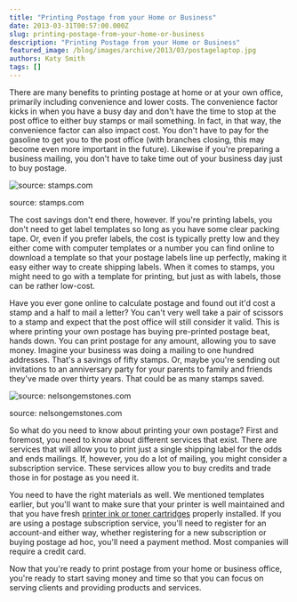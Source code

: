 ```yaml
---
title: "Printing Postage from your Home or Business"
date: 2013-03-31T00:57:00.000Z
slug: printing-postage-from-your-home-or-business
description: "Printing Postage from your Home or Business"
featured_image: /blog/images/archive/2013/03/postagelaptop.jpg
authors: Katy Smith
tags: []
---
```


There are many benefits to printing postage at home or at your own office, primarily including convenience and lower costs. The convenience factor kicks in when you have a busy day and don't have the time to stop at the post office to either buy stamps or mail something. In fact, in that way, the convenience factor can also impact cost. You don't have to pay for the gasoline to get you to the post office (with branches closing, this may become even more important in the future). Likewise if you're preparing a business mailing, you don't have to take time out of your business day just to buy postage.

![source: stamps.com](/blog/images/archive/2013/03/click-print-mail.gif)

source: stamps.com

The cost savings don't end there, however. If you're printing labels, you don't need to get label templates so long as you have some clear packing tape. Or, even if you prefer labels, the cost is typically pretty low and they either come with computer templates or a number you can find online to download a template so that your postage labels line up perfectly, making it easy either way to create shipping labels. When it comes to stamps, you might need to go with a template for printing, but just as with labels, those can be rather low-cost.

Have you ever gone online to calculate postage and found out it'd cost a stamp and a half to mail a letter? You can't very well take a pair of scissors to a stamp and expect that the post office will still consider it valid. This is where printing your own postage has buying pre-printed postage beat, hands down. You can print postage for any amount, allowing you to save money. Imagine your business was doing a mailing to one hundred addresses. That's a savings of fifty stamps. Or, maybe you're sending out invitations to an anniversary party for your parents to family and friends they've made over thirty years. That could be as many stamps saved.

![source: nelsongemstones.com](/blog/images/archive/2013/03/postagelaptop.jpg)

source: nelsongemstones.com

So what do you need to know about printing your own postage? First and foremost, you need to know about different services that exist. There are services that will allow you to print just a single shipping label for the odds and ends mailings. If, however, you do a lot of mailing, you might consider a subscription service. These services allow you to buy credits and trade those in for postage as you need it.

You need to have the right materials as well. We mentioned templates earlier, but you'll want to make sure that your printer is well maintained and that you have fresh [printer ink or toner cartridges](https://www.tomatoink.com/) properly installed. If you are using a postage subscription service, you'll need to register for an account-and either way, whether registering for a new subscription or buying postage ad hoc, you'll need a payment method. Most companies will require a credit card.

Now that you're ready to print postage from your home or business office, you're ready to start saving money and time so that you can focus on serving clients and providing products and services.